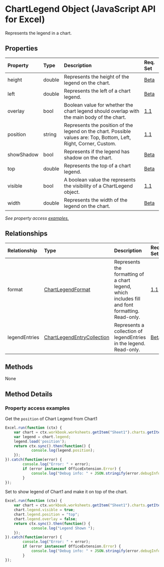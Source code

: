 # ChartLegend Object (JavaScript API for Excel)

Represents the legend in a chart.

## Properties

| Property	   | Type	|Description| Req. Set|
|:---------------|:--------|:----------|:----|
|height|double|Represents the height of the legend on the chart.|[Beta](../requirement-sets/excel-api-requirement-sets.md)|
|left|double|Represents the left of a chart legend.|[Beta](../requirement-sets/excel-api-requirement-sets.md)|
|overlay|bool|Boolean value for whether the chart legend should overlap with the main body of the chart.|[1.1](../requirement-sets/excel-api-requirement-sets.md)|
|position|string|Represents the position of the legend on the chart. Possible values are: Top, Bottom, Left, Right, Corner, Custom.|[1.1](../requirement-sets/excel-api-requirement-sets.md)|
|showShadow|bool|Represents if the legend has shadow on the chart.|[Beta](../requirement-sets/excel-api-requirement-sets.md)|
|top|double|Represents the top of a chart legend.|[Beta](../requirement-sets/excel-api-requirement-sets.md)|
|visible|bool|A boolean value the represents the visibility of a ChartLegend object.|[1.1](../requirement-sets/excel-api-requirement-sets.md)|
|width|double|Represents the width of the legend on the chart.|[Beta](../requirement-sets/excel-api-requirement-sets.md)|

_See property access [examples.](#property-access-examples)_

## Relationships
| Relationship | Type	|Description| Req. Set|
|:---------------|:--------|:----------|:----|
|format|[ChartLegendFormat](chartlegendformat.md)|Represents the formatting of a chart legend, which includes fill and font formatting. Read-only.|[1.1](../requirement-sets/excel-api-requirement-sets.md)|
|legendEntries|[ChartLegendEntryCollection](chartlegendentrycollection.md)|Represents a collection of legendEntries in the legend. Read-only.|[Beta](../requirement-sets/excel-api-requirement-sets.md)|

## Methods
None


## Method Details

### Property access examples

Get the `position` of Chart Legend from Chart1

```js
Excel.run(function (ctx) { 
	var chart = ctx.workbook.worksheets.getItem("Sheet1").charts.getItem("Chart1");	
	var legend = chart.legend;
	legend.load('position');
	return ctx.sync().then(function() {
			console.log(legend.position);
	});
}).catch(function(error) {
		console.log("Error: " + error);
		if (error instanceof OfficeExtension.Error) {
			console.log("Debug info: " + JSON.stringify(error.debugInfo));
		}
});
```

Set to show legend of Chart1 and make it on top of the chart.

```js
Excel.run(function (ctx) { 
	var chart = ctx.workbook.worksheets.getItem("Sheet1").charts.getItem("Chart1");	
	chart.legend.visible = true;
	chart.legend.position = "top"; 
	chart.legend.overlay = false; 
	return ctx.sync().then(function() {
			console.log("Legend Shown ");
	});
}).catch(function(error) {
		console.log("Error: " + error);
		if (error instanceof OfficeExtension.Error) {
			console.log("Debug info: " + JSON.stringify(error.debugInfo));
		}
});
``` 

